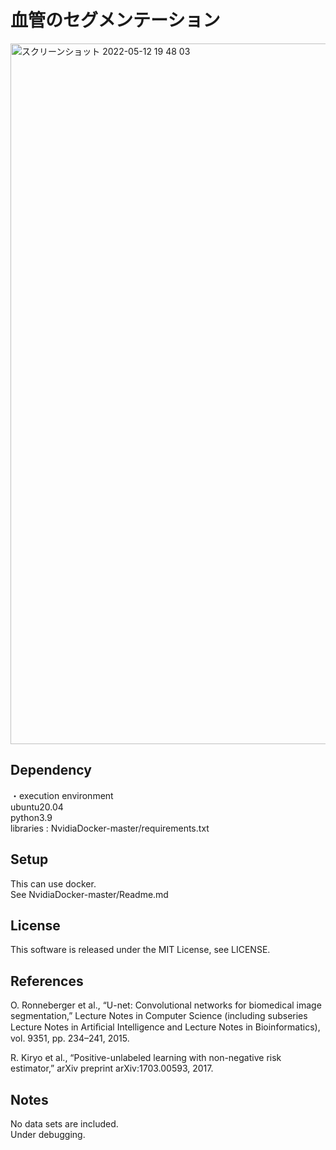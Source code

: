 # 血管のセグメンテーション
<img width="1121" alt="スクリーンショット 2022-05-12 19 48 03" src="https://user-images.githubusercontent.com/81740811/168055985-816519cb-f3da-4bf9-a0ac-12196718b9f1.png">

## Dependency
・execution environment  
ubuntu20.04  
python3.9  
libraries : NvidiaDocker-master/requirements.txt

## Setup
This can use docker.  
See NvidiaDocker-master/Readme.md

## License
This software is released under the MIT License, see LICENSE.

## References
O. Ronneberger et al., “U-net: Convolutional networks for biomedical image
segmentation,” Lecture Notes in Computer Science (including subseries Lecture
Notes in Artiﬁcial Intelligence and Lecture Notes in Bioinformatics), vol. 9351,
pp. 234–241, 2015.  
  
R. Kiryo et al., “Positive-unlabeled learning with non-negative risk estimator,”
arXiv preprint arXiv:1703.00593, 2017.  


## Notes
No data sets are included.   
Under debugging.  


